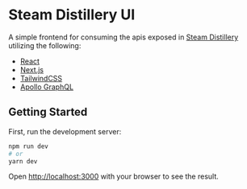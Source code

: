 # Steam Distillery UI

A simple frontend for consuming the apis exposed in [Steam Distillery](https://github.com/AzGoalie/steam-distillery) utilizing the following:

* [React](https://reactjs.org/)
* [Next.js](https://nextjs.org/)
* [TailwindCSS](https://tailwindcss.com/)
* [Apollo GraphQL](https://www.apollographql.com/)

## Getting Started

First, run the development server:

```bash
npm run dev
# or
yarn dev
```

Open [http://localhost:3000](http://localhost:3000) with your browser to see the result.
